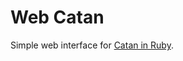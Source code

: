 # Web Catan

Simple web interface for [Catan in Ruby](https://github.com/fernandokokocha/new_catan).
